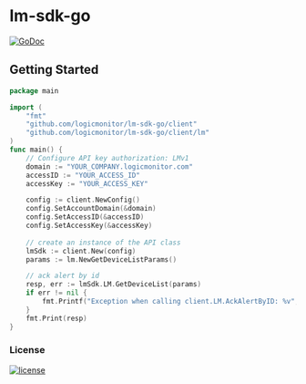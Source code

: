# lm-sdk-go
[![GoDoc](http://img.shields.io/badge/godoc-reference-blue.svg?style=flat-square)](https://godoc.org/github.com/logicmonitor/lm-sdk-go)

Getting Started
---------------

```go
package main

import (
    "fmt"
    "github.com/logicmonitor/lm-sdk-go/client"
    "github.com/logicmonitor/lm-sdk-go/client/lm"
)
func main() {
    // Configure API key authorization: LMv1
    domain := "YOUR_COMPANY.logicmonitor.com"
    accessID := "YOUR_ACCESS_ID"
    accessKey := "YOUR_ACCESS_KEY"

    config := client.NewConfig()
    config.SetAccountDomain(&domain)
    config.SetAccessID(&accessID)
    config.SetAccessKey(&accessKey)
    
    // create an instance of the API class
    lmSdk := client.New(config)
    params := lm.NewGetDeviceListParams()

    // ack alert by id
    resp, err := lmSdk.LM.GetDeviceList(params)
    if err != nil {
        fmt.Printf("Exception when calling client.LM.AckAlertByID: %v",err.Error())
    }
    fmt.Print(resp)
}
```

### License
[![license](https://img.shields.io/github/license/logicmonitor/lm-sdk-go.svg?style=flat-square)](https://github.com/logicmonitor/lm-sdk-go/blob/master/LICENSE)
